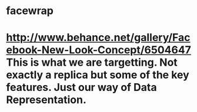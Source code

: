 facewrap
========
http://www.behance.net/gallery/Facebook-New-Look-Concept/6504647
This is what we are targetting. Not exactly a replica but some of the key features. Just our way of Data Representation.
=======
